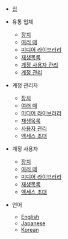 - [집](/kr/)

- 유통 업체
  - [장치](/kr/account_distributor/devices.md)
  - [여러 떼](/kr/account_distributor/groups.md)
  - [미디어 라이브러리](/kr/account_distributor/media_library.md)
  - [재생목록](/kr/account_distributor/playlist.md)
  - [계정 사용자 관리](/kr/account_distributor/manage_users.md)
  - [계정 관리](/kr/account_distributor/manage_accounts.md)

- 계정 관리자
  - [장치](/kr/account_admin/devices.md)
  - [여러 떼](/kr/account_admin/groups.md)
  - [미디어 라이브러리](/kr/account_admin/media_library.md)
  - [재생목록](/kr/account_admin/playlist.md)
  - [사용자 관리](/kr/account_admin/manage_users.md)
  - [액세스 초대](/kr/account_admin/access_invitations.md)

- 계정 사용자
  - [장치](/kr/account_user/devices.md)
  - [여러 떼](/kr/account_user/groups.md)
  - [미디어 라이브러리](/kr/account_user/media_library.md)
  - [재생목록](/kr/account_user/playlist.md)
  - [액세스 초대](/kr/account_user/access_invitations.md)

- 언어
  - [English](/)
  - [Japanese](/jp/)
  - [Korean](/kr/)